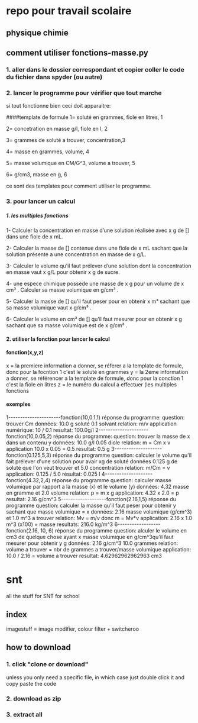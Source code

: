 # repo pour travail scolaire

## physique chimie

## comment utiliser fonctions-masse.py

### 1. aller dans le dossier correspondant et copier coller le code du fichier dans spyder (ou autre)

### 2. lancer le programme pour vérifier que tout marche
 si tout fonctionne bien ceci doit apparaitre:

####template de formule
1= soluté en grammes, fiole en litres, 1

2= concetration en masse g/l, fiole en l, 2

3= grammes de soluté a trouver, concentration,3

4= masse en grammes, volume, 4

5= masse volumique en CM/G^3, volume a trouver, 5

6= g/cm3, masse en g, 6

ce sont des templates pour comment utiliser le programme.

### 3. pour lancer un calcul

##### 1. les multiples fonctions

1- Calculer la concentration en masse d’une solution réalisée avec x g de [] dans une fiole de x mL.

2- Calculer la masse de [] contenue dans une fiole de x mL sachant que la solution présente a une
concentration en masse de x g/L.

3- Calculer le volume qu’il faut prélever d’une solution  dont la concentration en masse vaut x g/L pour obtenir
x g de sucre.

4- une espece chimique possède une masse de x g pour un volume de x cm³ . Calculer sa masse volumique en g/cm³ .

5- Calculer la masse de [] qu’il faut peser pour en obtenir x m³ sachant que sa masse volumique vaut
x g/cm³ . 

6- Calculer le volume en cm³ de [] qu’il faut mesurer pour en obtenir x g sachant que sa masse
volumique est de x g/cm³ .


#### 2. utiliser la fonction pour lancer le calcul
#### fonction(x,y,z)
x = la premiere information a donner, se réferer a la template de formule, donc pour la focntion 1 c'est le soluté en grammes
y = la 2eme information a donner, se référencer a la template de formule, donc pour la conction 1 c'est la fiole en litres
z = le numéro du calcul a effectuer (les multiples fonctions

#### exemples
1----------------------fonction(10,0.1,1)
réponse du programme:
question: trouver Cm
données: 10.0 g soluté 0.1 solvant
relation: m/v
application numérique: 10 / 0.1
resultat: 100.0g/l
2---------------------fonction(10,0.05,2)
réponse du programme:
question: trouver la masse de x dans un contenu y
données: 10.0 g/l 0.05 diole
relation: m = Cm x v
application  10.0 x 0.05 = 0.5
resultat: 0.5 g
3--------------------fonction(0.125,5,3)
réponse du programme
question: calculer le volume qu'il fait prélever d'une solution pour avair xg de soluté
données  0.125 g de soluté que l'on veut trouver et  5.0 concentration
relation: m/Cm = v
application:  0.125 / 5.0
résultat:  0.025 l
4--------------------fonction(4.32,2,4)
réponse du programme
question: calculer masse volumique par rapport a la masse (x) et le volume (y)
données: 4.32 masse en gramme et  2.0 volume
relation: p = m x g
application: 4.32 x 2.0  = p
resultat: 2.16 g/cm^3
5-------------------fonction(2.16,1,5)
réponse du programme
question: calculer la masse qu'il faut peser pour obtenir y sachant que masse volumique = x
données: 2.16 masse volumique (g/cm^3) et  1.0 m^3 a trouver
relation: Mv = m/v donc m = Mv*v
application: 2.16 x 1.0 m^3 (x100) = masse
resultats: 216.0 kg/m^3
6------------------fonction(2.16, 10, 6)
réponse du programme
question: alculer le volume en cm3 de quelque chose ayant x masse volumique en g/cm^3qu'il faut mesurer pour obtenir y g 
données: 2.16  g/cm^3 10.0 grammes 
relation: volume a trouver = nbr de grammes a trouver/masse volumique
application: 10.0 / 2.16 = volume a trouver
resultat: 4.62962962962963 cm3

# snt

all the stuff for SNT for school

## index

imagestuff = image modifier, colour filter + switcheroo

## how to download
### 1. click "clone or download"
unless you only need a specific file, in which case just double click it and copy paste the code
### 2. download as zip
### 3. extract all


